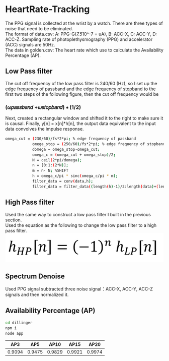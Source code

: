 # HeartRate-Tracking
The PPG signal is collected at the wrist by a watch. There are three types of noise that need to be eliminated.  
The format of data.csv: A: PPG-G(*7.5*10^-7 = uA), B: ACC-X, C: ACC-Y, D: ACC-Z. Sampling rate of photoplethysmography (PPG) and accelerator (ACC) signals are 50Hz.  
The data in golden.csv: The heart rate which use to calculate the Availability Percentage (AP).   
## Low Pass filter
The cut off frequency of the low pass filter is 240/60 (Hz), so I set up the edge frequency of passband and the edge frequency of stopband to the first two steps of the following figure, then the cut off frequency would be  
### (𝜔𝑝𝑎𝑠𝑠𝑏𝑎𝑛𝑑 +𝜔𝑠𝑡𝑜𝑝𝑏𝑎𝑛𝑑) ∗ (1/2)  

Next, created a rectangular window and shifted it to the right to make sure it is causal. Finally, y[n] = x[n]*h[n], the output data equivalent to the input data convolves the impulse response.  

```sh
omega_cut = (230/60)/fs*2*pi; % edge frequency of passband
            omega_stop = (250/60)/fs*2*pi; % edge frequency of stopband
            domega = omega_stop-omega_cut;
            omega_c = (omega_cut + omega_stop)/2;
            N = ceil(2*pi/domega);
            n = [0:1:(2*N)]; 
            m = n- N; %SHIFT 
            h = omega_c/pi * sinc(omega_c/pi * m);
            filter_data = conv(data,h);
            filter_data = filter_data((length(h)-1)/2:length(data)+(length(h)-1)/2-1);
```

## High Pass filter
Used the same way to construct a low pass filter I built in the previous section.  
Used the equation as the following to change the low pass filter to a high pass filter.  
![equation](https://github.com/hsieh672/HeartRate-Tracking/blob/main/imag/equation.png)

##  Spectrum Denoise
Used PPG signal subtracted three noise signal：ACC-X, ACC-Y, ACC-Z signals and then normalized it.  

## Availability Percentage (AP)
```sh
cd dillinger
npm i
node app
```

| AP3    | AP5    | AP10   | AP15   | AP20   |
|--------|--------|--------|--------|--------|
| 0.9094 | 0.9475 | 0.9829 | 0.9921 | 0.9974 |

